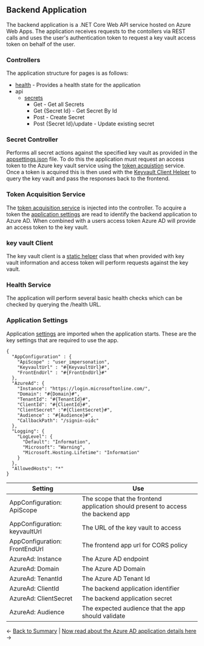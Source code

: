 ## Backend Application
The backend application is a .NET Core Web API service hosted on Azure Web Apps. The application receives requests to the contollers via REST calls and uses the user's authentication token to request a key vault access token on behalf of the user.

### Controllers
The application structure for pages is as follows:

- [health](/backend/services/healthcheck/ServicesHealthCheck.cs) - Provides a health state for the application
- api
  - [secrets](/backend/Controllers/SecretController.cs)
    - Get - Get all Secrets
    - Get {Secret Id} - Get Secret By Id
    - Post - Create Secret
    - Post {Secret Id}/update - Update existing secret

### Secret Controller
Performs all secret actions against the specified key vault as provided in the [appsettings.json](/backend/appsettings.json) file. To do this the application must request an access token to the Azure key vault service using the [token acquistion](/backend/helpers/OnBehalfOfCredential.cs) service. Once a token is acquired this is then used with the [Keyvault Client Helper](/backend/helpers/KeyVaultClient.cs) to query the key vault and pass the responses back to the frontend.

### Token Acquisition Service
The [token acquisition service](/backend/helpers/OnBehalfOfCredential.cs) is injected into the controller. To acquire a token the [application settings](/backend/appsettings.json) are read to identify the backend application to Azure AD. When combined with a users access token Azure AD will provide an access token to the key vault.

### key vault Client
The key vault client is a [static helper](/backend/helpers/KeyVaultClient.cs) class that when provided with key vault information and access token will perform requests against the key vault.

### Health Service
The application will perform several basic health checks which can be checked by querying the /health URL.

### Application Settings
Application [settings](/backend/appsettings.json) are imported when the application starts. These are the key settings that are required to use the app.

```
{
  "AppConfiguration" : {
    "ApiScope" : "user_impersonation",
    "KeyvaultUrl" : "#{KeyvaultUrl}#",
    "FrontEndUrl" : "#{FrontEndUrl}#"
  },
  "AzureAd": {
    "Instance": "https://login.microsoftonline.com/",
    "Domain": "#{Domain}#",
    "TenantId": "#{TenantId}#",
    "ClientId": "#{ClientId}#",
    "ClientSecret" :"#{ClientSecret}#",
    "Audience" : "#{Audience}#",
    "CallbackPath": "/signin-oidc"
  },
  "Logging": {
    "LogLevel": {
      "Default": "Information",
      "Microsoft": "Warning",
      "Microsoft.Hosting.Lifetime": "Information"
    }
  },
  "AllowedHosts": "*"
}

```

| Setting | Use |
|---|---|
| AppConfiguration: ApiScope | The scope that the frontend application should present to access the backend app |
| AppConfiguration: keyvaultUrl | The URL of the key vault to access |
| AppConfiguration: FrontEndUrl | The frontend app url for CORS policy |
| AzureAd: Instance | The Azure AD endpoint |
| AzureAd: Domain | The Azure AD Domain |
| AzureAd: TenantId | The Azure AD Tenant Id |
| AzureAd: ClientId | The backend application identifier |
| AzureAd: ClientSecret | The backend application secret |
| AzureAd: Audience | The expected audience that the app should validate |

<- [Back to Summary](/docs/architecture/readme.md) | [Now read about the Azure AD application details here](/docs/architecture/auth/readme.md) ->

